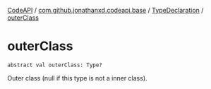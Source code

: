 [CodeAPI](../../index.md) / [com.github.jonathanxd.codeapi.base](../index.md) / [TypeDeclaration](index.md) / [outerClass](.)

# outerClass

`abstract val outerClass: Type?`

Outer class (null if this type is not a inner class).

